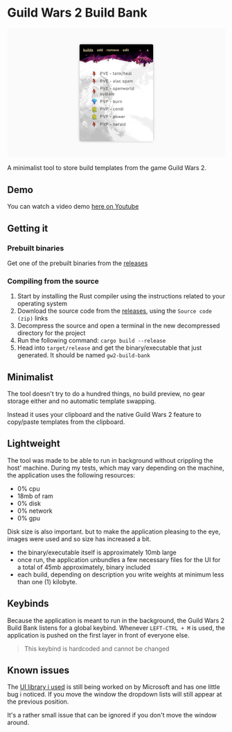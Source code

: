 # Guild Wars 2 Build Bank
![banner](/docs/banner.png)

A minimalist tool to store build templates from the game Guild Wars 2.

## Demo
You can watch a video demo [here on Youtube](https://www.youtube.com/watch?v=PRpPOlQEKt8)

## Getting it

### Prebuilt binaries
Get one of the prebuilt binaries from the [releases](https://github.com/Aelto/gw2-build-bank/releases)

### Compiling from the source
 1. Start by installing the Rust compiler using the instructions related to your operating system
 2. Download the source code from the [releases](https://github.com/Aelto/gw2-build-bank/releases), using the `Source code (zip)` links
 3. Decompress the source and open a terminal in the new decompressed directory for the project
 4. Run the following command: `cargo build --release`
 5. Head into `target/release` and get the binary/executable that just generated. It should be named `gw2-build-bank`

## Minimalist
The tool doesn't try to do a hundred things, no build preview, no gear storage
either and no automatic template swapping.

Instead it uses your clipboard and the native Guild Wars 2 feature to copy/paste templates from the clipboard.

## Lightweight
The tool was made to be able to run in background without crippling the host' machine. During my tests, which may vary depending on the machine, the application uses the following resources:
 - 0% cpu
 - 18mb of ram
 - 0% disk
 - 0% network
 - 0% gpu

Disk size is also important. but to make the application pleasing to the eye, images were used and so size has increased a bit.
 - the binary/executable itself is approximately 10mb large
 - once run, the application unbundles a few necessary files for the UI for a total of 45mb approximately, binary included
 - each build, depending on description you write weights at minimum less than one (1) kilobyte.

## Keybinds
Because the application is meant to run in the background, the Guild Wars 2 Build Bank listens for a global keybind. Whenever `LEFT-CTRL + M` is used, the application is pushed on the first layer in front of everyone else.

> This keybind is hardcoded and cannot be changed

## Known issues
The [UI library i used](https://docs.microsoft.com/fr-fr/microsoft-edge/webview2/) is still being worked on by Microsoft and has one little bug i noticed. If you move the window the dropdown lists will still appear at the previous position.

It's a rather small issue that can be ignored if you don't move the window around.
